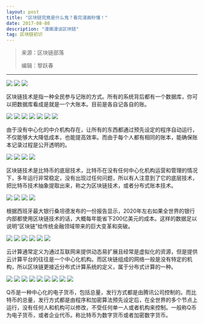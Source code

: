 ```yaml
---
layout: post
title: "区块链究竟是什么鬼？看完漫画秒懂！"
date: 2017-08-08 
description: "漫画漫谈区块链"
tag: 区块链初识 
---   
```


> 来源：区块链部落
>
> 编辑：黎跃春

----

![](http://om1c35wrq.bkt.clouddn.com/WechatIMG200.jpeg)
![](http://om1c35wrq.bkt.clouddn.com/WechatIMG201.jpeg)
![](http://om1c35wrq.bkt.clouddn.com/WechatIMG202.jpeg)


区块链技术是指一种全民参与记账的方式。所有的系统背后都有一个数据库，你可以把数据库看成是就是一个大账本。目前是各自记各自的账。


![](http://om1c35wrq.bkt.clouddn.com/WechatIMG203.jpeg)
![](http://om1c35wrq.bkt.clouddn.com/WechatIMG204.jpeg)
![](http://om1c35wrq.bkt.clouddn.com/WechatIMG205.jpeg)
![](http://om1c35wrq.bkt.clouddn.com/WechatIMG206.jpeg)
![](http://om1c35wrq.bkt.clouddn.com/WechatIMG207.jpeg)
![](http://om1c35wrq.bkt.clouddn.com/WechatIMG208.jpeg)
![](http://om1c35wrq.bkt.clouddn.com/WechatIMG209.jpeg)

由于没有中心化的中介机构存在，让所有的东西都通过预先设定的程序自动运行，不仅能够大大降低成本，也能提高效率。而由于每个人都有相同的账本，能确保账本记录过程是公开透明的。

![](http://om1c35wrq.bkt.clouddn.com/WechatIMG6.jpeg)
![](http://om1c35wrq.bkt.clouddn.com/WechatIMG7.jpeg)
![](http://om1c35wrq.bkt.clouddn.com/WechatIMG8.jpeg)
![](http://om1c35wrq.bkt.clouddn.com/WechatIMG9.jpeg)


区块链技术是比特币的底层技术，比特币在没有任何中心化机构运营和管理的情况下，多年运行非常稳定，没有出现过任何问题，所以有人注意到了它的底层技术，把比特币技术抽象提取出来，称之为区块链技术，或者分布式账本技术。

![](http://om1c35wrq.bkt.clouddn.com/WechatIMG10.jpeg)
![](http://om1c35wrq.bkt.clouddn.com/WechatIMG11.jpeg)
![](http://om1c35wrq.bkt.clouddn.com/WechatIMG12.jpeg)
![](http://om1c35wrq.bkt.clouddn.com/WechatIMG13.jpeg)

根据西班牙最大银行桑坦德发布的一份报告显示，2020年左右如果全世界的银行内部都使用区块链技术的话，大概每年能省下200亿美元的成本。这样的数据足以说明“区块链”给传统金融领域带来的巨大变革和突破。

![](http://om1c35wrq.bkt.clouddn.com/WechatIMG14.jpeg)
![](http://om1c35wrq.bkt.clouddn.com/WechatIMG15.jpeg)
![](http://om1c35wrq.bkt.clouddn.com/WechatIMG16.jpeg)
![](http://om1c35wrq.bkt.clouddn.com/WechatIMG17.jpeg)
![](http://om1c35wrq.bkt.clouddn.com/WechatIMG18.jpeg)
![](http://om1c35wrq.bkt.clouddn.com/WechatIMG19.jpeg)

云计算通常定义为通过互联网来提供动态易扩展且经常是虚拟化的资源，但是提供云计算平台的往往是一个中心化机构。而区块链组成的网络一般是没有特定的机构，所以区块链更接近分布式计算系统的定义，属于分布式计算的一种。

![](http://om1c35wrq.bkt.clouddn.com/WechatIMG20.jpeg)
![](http://om1c35wrq.bkt.clouddn.com/WechatIMG21.jpeg)
![](http://om1c35wrq.bkt.clouddn.com/WechatIMG22.jpeg)
![](http://om1c35wrq.bkt.clouddn.com/WechatIMG23.jpeg)
![](http://om1c35wrq.bkt.clouddn.com/WechatIMG24.jpeg)
![](http://om1c35wrq.bkt.clouddn.com/WechatIMG25.jpeg)
![](http://om1c35wrq.bkt.clouddn.com/WechatIMG26.jpeg)
![](http://om1c35wrq.bkt.clouddn.com/WechatIMG27.jpeg)
![](http://om1c35wrq.bkt.clouddn.com/WechatIMG28.jpeg)


Q币是一种中心化的电子货币，包括总量，发行方式都是由腾讯公司控制的。而比特币的总量，发行方式都是由程序和加密算法预先设定后，在全世界的多个节点上运行，没有任何人和机构可以修改，不受任何单一人或者机构来控制。一般称Q币为电子货币，或者企业代币。称比特币为数字货币或者加密数字货币。




